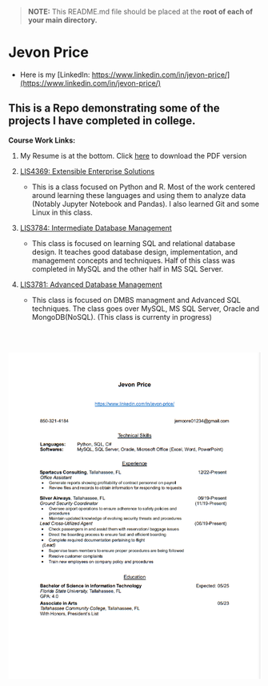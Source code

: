 > **NOTE:** This README.md file should be placed at the **root of each of your main directory.**

# Jevon Price
* Here is my [LinkedIn: https://www.linkedin.com/in/jevon-price/](https://www.linkedin.com/in/jevon-price/)

## This is a Repo demonstrating some of the projects I have completed in college.

**Course Work Links:**

1. My Resume is at the bottom. Click [here](resume/resume.pdf "My Resume") to download the PDF version

2. [LIS4369: Extensible Enterprise Solutions](extensible_enterprise_solutions/README.md)
    - This is a class focused on Python and R. Most of the work centered around learning these languages and using them to analyze data (Notably Jupyter Notebook and Pandas). I also learned Git and some Linux in this class.

3. [LIS3784: Intermediate Database Management](intermediate_database_management/README.md)
    - This class is focused on learning SQL and relational database design. It teaches good database design, implementation, and management concepts and techniques. Half of this class was completed in MySQL and the other half in MS SQL Server.

4. [LIS3781: Advanced Database Management](advanced_database_management/README.md)
    - This class is focused on DMBS managment and Advanced SQL techniques. The class goes over MySQL, MS SQL Server, Oracle and MongoDB(NoSQL). (This class is currenty in progress)

<br/>
<br/>


![Resume](resume/resume.png)